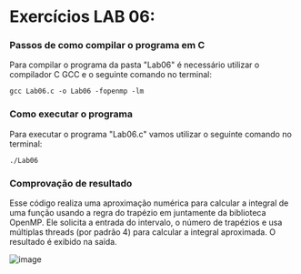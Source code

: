 # Exercícios LAB 06:

### Passos de como compilar o programa em C

Para compilar o programa da pasta "Lab06" é necessário utilizar o compilador C GCC e o seguinte comando no terminal:

`gcc Lab06.c -o Lab06 -fopenmp -lm`

### Como executar o programa

Para executar o programa "Lab06.c" vamos utilizar o seguinte comando no terminal: 

`./Lab06`

### Comprovação de resultado

Esse código realiza uma aproximação numérica para calcular a integral de uma função usando a regra do trapézio em juntamente da biblioteca OpenMP. Ele solicita a entrada do intervalo, o número de trapézios e usa múltiplas threads (por padrão 4) para calcular a integral aproximada. O resultado é exibido na saída.

![image](https://user-images.githubusercontent.com/84693356/233215573-25d4dd52-7743-42ab-82f4-4e5a0068df65.png)

